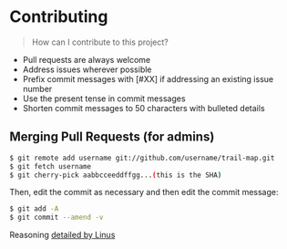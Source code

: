 Contributing
============

> How can I contribute to this project?

* Pull requests are always welcome
* Address issues wherever possible
* Prefix commit messages with [#XX] if addressing an existing issue number
* Use the present tense in commit messages
* Shorten commit messages to 50 characters with bulleted details

Merging Pull Requests (for admins)
----------------------------------
```bash
$ git remote add username git://github.com/username/trail-map.git
$ git fetch username
$ git cherry-pick aabbcceeddffgg...(this is the SHA)
```

Then, edit the commit as necessary and then edit the commit message:

```bash
$ git add -A
$ git commit --amend -v
```

Reasoning [detailed by Linus](https://github.com/torvalds/linux/pull/17)
